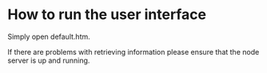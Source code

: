 # How to run the user interface
Simply open default.htm.

If there are problems with retrieving information please ensure that the node server is up and running.